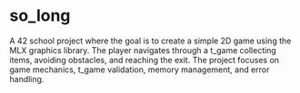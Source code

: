 # so_long
A 42 school project where the goal is to create a simple 2D game using the MLX graphics library. The player navigates through a t_game collecting items, avoiding obstacles, and reaching the exit. The project focuses on game mechanics, t_game validation, memory management, and error handling.
